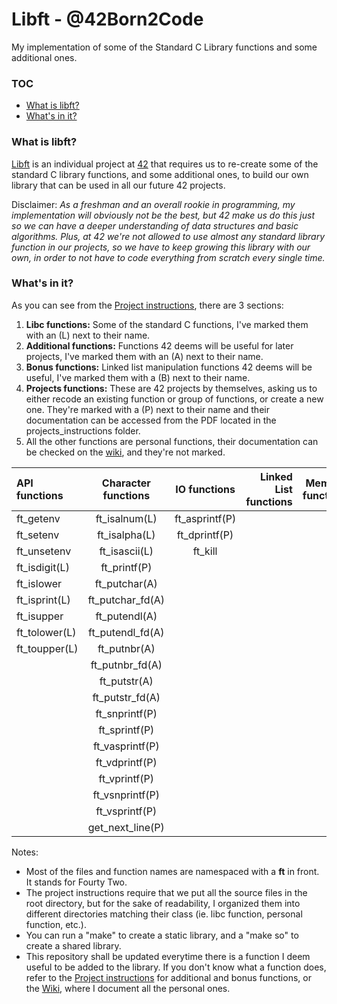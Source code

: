 # Libft - @42Born2Code
My implementation of some of the Standard C Library functions and some additional ones.

### TOC
* [What is libft?](#what-is-libft)
* [What's in it?](#whats-in-it)

### What is libft?
[Libft][1] is an individual project at [42][2] that requires us to re-create some of the standard C library functions, and some additional ones, to build our own library that can be used in all our future 42 projects.

Disclaimer: *As a freshman and an overall rookie in programming, my implementation will obviously not be the best, but 42 make us do this just so we can have a deeper understanding of data structures and basic algorithms. Plus, at 42 we're not allowed to use almost any standard library function in our projects, so we have to keep growing this library with our own, in order to not have to code everything from scratch every single time.*

### What's in it?

As you can see from the [Project instructions][1], there are 3 sections:

1.  **Libc functions:** Some of the standard C functions, I've marked them with an (L) next to their name.
2.  **Additional functions:** Functions 42 deems will be useful for later projects, I've marked them with an (A) next to their name.
3.  **Bonus functions:** Linked list manipulation functions 42 deems will be useful, I've marked them with a (B) next to their name.
4. **Projects functions:** These are 42 projects by themselves, asking us to either recode an existing function or group of functions, or create a new one. They're marked with a (P) next to their name and their documentation can be accessed from the PDF located in the projects_instructions folder.
5.  All the other functions are personal functions, their documentation can be checked on the [wiki][3], and they're not marked.

API functions | Character functions | IO functions | Linked List functions | Memory functions | String functions
:----------- | :-----------: | :--------------: | ------------: | :------------: | ------------:
ft_getenv	 | ft_isalnum(L) | ft_asprintf(P)	|
ft_setenv	 | ft_isalpha(L) | ft_dprintf(P)	|
ft_unsetenv	 | ft_isascii(L) | ft_kill			|
 | ft_isdigit(L) | ft_printf(P)		|
 | ft_islower	 | ft_putchar(A)	|
 | ft_isprint(L) | ft_putchar_fd(A)	|
 | ft_isupper	 | ft_putendl(A)	|
 | ft_tolower(L) | ft_putendl_fd(A)	|
 | ft_toupper(L) | ft_putnbr(A)		|
 | | ft_putnbr_fd(A) |
 | | ft_putstr(A)	 |
 | | ft_putstr_fd(A) |
 | | ft_snprintf(P)	 |
 | | ft_sprintf(P)	 |
 | | ft_vasprintf(P) |
 | | ft_vdprintf(P)	 |
 | | ft_vprintf(P)	 |
 | | ft_vsnprintf(P) |
 | | ft_vsprintf(P)	 |
 | | get_next_line(P)|


Notes:

- Most of the files and function names are namespaced with a **ft** in front. It stands for Fourty Two.
- The project instructions require that we put all the source files in the root directory, but for the sake of readability, I organized them into different directories matching their class (ie. libc function, personal function, etc.).
- You can run a "make" to create a static library, and a "make so" to create a shared library.
- This repository shall be updated everytime there is a function I deem useful to be added to the library. If you don't know what a function does, refer to the [Project instructions][1] for additional and bonus functions, or the [Wiki][3], where I document all the personal ones.

[1]: https://github.com/jon-finkel/libft/blob/master/projects_instructions/libft.en.pdf "Libft PDF"
[2]: http://42.us.org "42 Silicon Valley"
[3]: https://github.com/jon-finkel/libft/wiki
